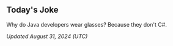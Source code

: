 ## Today's Joke
Why do Java developers wear glasses? Because they don't C#.

*Updated August 31, 2024 (UTC)*
